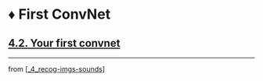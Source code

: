 # ♦️ First ConvNet

## [**4.2.** Your first convnet](https://livebook.manning.com/book/deep-learning-with-javascript/chapter-4/20)

---
from [[_4_recog-imgs-sounds]]

[//begin]: # "Autogenerated link references for markdown compatibility"
[_4_recog-imgs-sounds]: ../_4_recog-imgs-sounds.md "♦️ Recog Img + Sounds"
[//end]: # "Autogenerated link references"